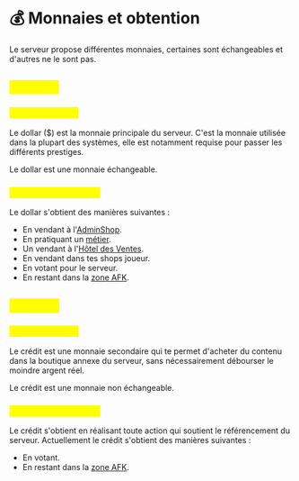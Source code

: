 # 💰 Monnaies et obtention&#x20;

Le serveur propose différentes monnaies, certaines sont échangeables et d'autres ne le sont pas.

## <mark style="color:yellow;">Le dollar</mark> <a href="#dollar" id="dollar"></a>

### <mark style="color:yellow;">À quoi ça sert ?</mark> <a href="#dollar-usage" id="dollar-usage"></a>

Le dollar ($) est la monnaie principale du serveur. C'est la monnaie utilisée dans la plupart des systèmes, elle est notamment requise pour passer les différents prestiges.&#x20;

Le dollar est une monnaie échangeable.

### <mark style="color:yellow;">Comment l'obtenir ?</mark> <a href="#dollar-obtention" id="dollar-obtention"></a>

Le dollar s'obtient  des manières suivantes :

* En vendant à l'[AdminShop](adminshop.md).
* En pratiquant un [métier](metiers.md).
* Un vendant à l'[Hôtel des Ventes](hdv.md).
* En vendant dans tes shops joueur.
* En votant pour le serveur.
* En restant dans la [zone AFK](zone-afk.md).

## <mark style="color:yellow;">Le crédit</mark> <a href="#credit" id="credit"></a>

### <mark style="color:yellow;">À quoi ça sert ?</mark> <a href="#credit-usage" id="credit-usage"></a>

Le crédit est une monnaie secondaire qui te permet d'acheter du contenu dans la boutique annexe du serveur, sans nécessairement débourser le moindre argent réel.

Le crédit est une monnaie non échangeable.

### <mark style="color:yellow;">Comment l'obtenir ?</mark> <a href="#credit-obtention" id="credit-obtention"></a>

Le crédit s'obtient en réalisant toute action qui soutient le référencement du serveur. Actuellement le crédit s'obtient des manières suivantes :

* En votant.
* En restant dans la [zone AFK](zone-afk.md).
